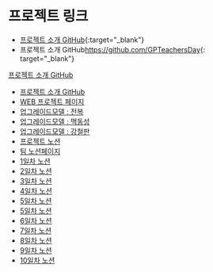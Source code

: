 # 프로젝트 링크

- [프로젝트 소개 GitHub](https://github.com/GPTeachersDay){:target="_blank"}
- 프로젝트 소개 GitHub<https://github.com/GPTeachersDay>{: target="_blank"}

<a href="https://github.com/GPTeachersDay" target="_blank">프로젝트 소개 GitHub</a>

- <a href="https://github.com/GPTeachersDay" target="_blank">프로젝트 소개 GitHub</a>
- <a href="http://leeyj85.shop/GPTeachersDay" target="_blank">WEB 프로젝트 페이지</a>
- <a href="http://leeyj85.shop/GPTeachersDay/model/use1/" target="_blank">업그레이드모델 : 전복</a>
- <a href="http://leeyj85.shop/GPTeachersDay/model/use2/" target="_blank">업그레이드모델 : 맥동성</a>
- <a href="http://leeyj85.shop/GPTeachersDay/model/use3/" target="_blank">업그레이드모델 : 강철판</a>
- <a href="https://codestates.notion.site/AIB-17-Team-Project-1-2023-05-15-2023-05-25-9454e090dcdf4cf891c71c0b4bd2ba5e" target="_blank">프로젝트 노션</a>
- <a href="https://www.notion.so/9891e517ff9a473491a1d4d2f3a87221?v=d776e70e97454284b0cc4c6988a77a51" target="_blank">팀 노션페이지</a>
- <a href="https://www.notion.so/1-1-23de33f86c034ca4836fb0d45bbad632" target="_blank">1일차 노션</a>
- <a href="https://www.notion.so/1-2-20fbb27c574f409a838f22aeeab6636d" target="_blank">2일차 노션</a>
- <a href="https://www.notion.so/1-3-8df24c40ff3146aaa7f1adf8fc1a1f3a" target="_blank">3일차 노션</a>
- <a href="https://www.notion.so/1-4-f0011339e35143f7a98daff17746856e" target="_blank">4일차 노션</a>
- <a href="https://www.notion.so/1-5-74bbb5f192324074ab4042312ba97c5c" target="_blank">5일차 노션</a>
- <a href="https://www.notion.so/1-5-74bbb5f192324074ab4042312ba97c5c" target="_blank">5일차 노션</a>
- <a href="https://www.notion.so/1-6-d71da6cae65446a8805f29ce147c5c37" target="_blank">6일차 노션</a>
- <a href="https://www.notion.so/1-7-70feca0a849544c09cf007c061084982" target="_blank">7일차 노션</a>
- <a href="https://www.notion.so/1-8-c0f4d48ebc0245c3b767df3d687acd08" target="_blank">8일차 노션</a>
- <a href="https://www.notion.so/1-9-09ea6055070d4ea59b0fd6369f5bae7b" target="_blank">9일차 노션</a>
- <a href="https://www.notion.so/1-10-1272b6eaf94d4bdf8eabf293bb1901ce" target="_blank">10일차 노션</a>
